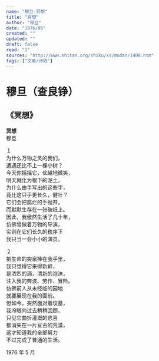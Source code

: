 ```yaml
---
name: "穆旦-冥想"
title: "冥想"
author: "穆旦"
date: "1976/05"
created: ""
updated: ""
draft: false
read: "1"
sources: "http://www.shitan.org/shiku/xs/mudan/1408.htm"
tags: ["文章/诗歌"]
---
```



# 穆旦（查良铮）

## 《冥想》

**冥想**  
穆旦  

１  
为什么万物之灵的我们，  
遭遇还比不上一棵小树？  
今天你摇摇它，优越地微笑，  
明天就化为根下的泥土。  
为什么由手写出的这些字，  
竟比这只手更长久，健壮？  
它们会把腐烂的手抛开，  
而默默生存在一张破纸上。  
因此，我傲然生活了几十年，  
仿佛曾做着万物的导演，  
实则在它们长久的秩序下  
我只当一会小小的演员。  

２  
把生命的突泉捧在我手里，  
我只觉得它来得新鲜，  
是浓烈的酒，清新的泡沫，  
注入我的奔波、劳作、冒险。  
仿佛前人从未经临的园地  
就要展现在我的面前。  
但如今，突然面对着坟墓，  
我冷眼向过去稍稍回顾，  
只见它曲折灌溉的悲喜  
都消失在一片亘古的荒漠，  
这才知道我的全部努力  
不过完成了普通的生活。  

1976 年 5 月  
